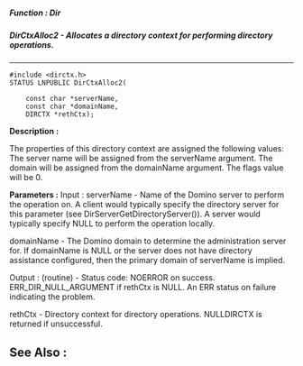 ##### Function : Dir
##### DirCtxAlloc2 - Allocates a directory context for performing directory operations. 
---
```
#include <dirctx.h>
STATUS LNPUBLIC DirCtxAlloc2(

	const char *serverName,
	const char *domainName,
	DIRCTX *rethCtx);
```
**Description :**

The properties of this directory context are assigned the following values: 
The server name will be assigned from the serverName argument. 
The domain will be assigned from the domainName argument. 
The flags value will be 0.

**Parameters :**
Input :
serverName  -  Name of the Domino server to perform the operation on. A client would typically specify the directory server for this parameter (see DirServerGetDirectoryServer()). A server would typically specify NULL to perform the operation locally.

domainName  -  The Domino domain to determine the administration server for. If domainName is NULL or the server does not have directory assistance configured, then the primary domain of serverName is implied.

Output :
(routine)  -  Status code: 
NOERROR on success. 
ERR_DIR_NULL_ARGUMENT if rethCtx is NULL. 
An ERR status on failure indicating the problem. 


rethCtx  -  Directory context for directory operations. NULLDIRCTX is returned if unsuccessful.


**See Also :**
---
